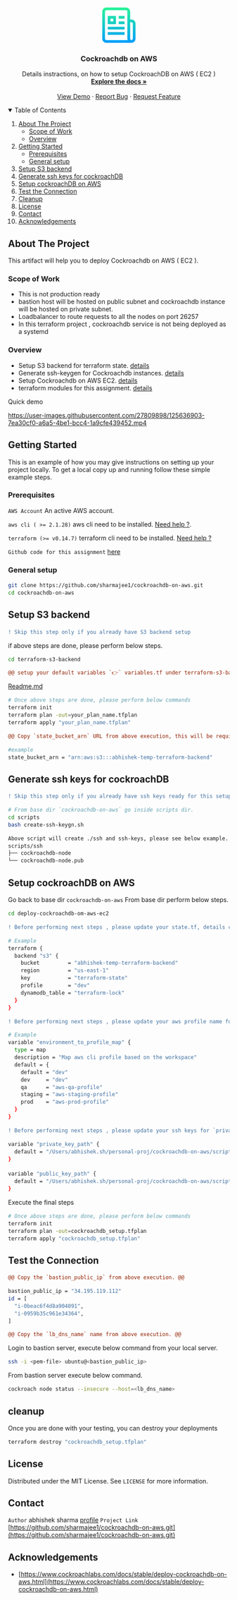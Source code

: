 <!--
*** Thanks for checking out the Best-README-Template. If you have a suggestion
*** that would make this better, please fork the repo and create a pull request
*** or simply open an issue with the tag "enhancement".
*** Thanks again! Now go create something AMAZING! :D
-->



<!-- PROJECT SHIELDS -->
<!--
*** I'm using markdown "reference style" links for readability.
*** Reference links are enclosed in brackets [ ] instead of parentheses ( ).
*** See the bottom of this document for the declaration of the reference variables
*** for contributors-url, forks-url, etc. This is an optional, concise syntax you may use.
*** https://www.markdownguide.org/basic-syntax/#reference-style-links
-->

<!-- PROJECT LOGO -->
<br />
<p align="center">
  <a href="https://github.com/sharmajee1/cockroachdb-on-aws.git">
    <img src="images/logo.png" alt="Logo" width="80" height="80">
  </a>

  <h3 align="center">Cockroachdb on AWS</h3>

  <p align="center">
    Details instractions, on how to setup CockroachDB on AWS ( EC2 )
    <br />
    <a href="https://github.com/sharmajee1/cockroachdb-on-aws.git"><strong>Explore the docs »</strong></a>
    <br />
    <br />
    <a href="https://github.com/sharmajee1/cockroachdb-on-aws.git">View Demo</a>
    ·
    <a href="https://github.com/sharmajee1/cockroachdb-on-aws.git/issues">Report Bug</a>
    ·
    <a href="https://github.com/sharmajee1/cockroachdb-on-aws.git/issues">Request Feature</a>
  </p>
</p>



<!-- TABLE OF CONTENTS -->
<details open="open">
  <summary>Table of Contents</summary>
  <ol>
    <li>
      <a href="#about-the-project">About The Project</a>
      <ul>
        <li><a href="#scope-of-work">Scope of Work</a></li>
        <li><a href="#overview">Overview</a></li>
      </ul>
    </li>
    <li>
      <a href="#getting-started">Getting Started</a>
      <ul>
        <li><a href="#prerequisites">Prerequisites</a></li>
        <li><a href="#general-setup">General setup</a></li>
      </ul>
    </li>
    <li><a href="#setup-s3-backend">Setup S3 backend</a></li>
    <li><a href="#generate-ssh-keys-for-cockroachdb">Generate ssh keys for cockroachDB</a></li>
    <li><a href="#setup-cockroachdb-on-aws">Setup cockroachDB on AWS</a></li>
    <li><a href="#test-the-connection">Test the Connection</a></li>
    <li><a href="#cleanup">Cleanup</a></li>
    <li><a href="#license">License</a></li>
    <li><a href="#contact">Contact</a></li>
    <li><a href="#acknowledgements">Acknowledgements</a></li>
  </ol>
</details>



<!-- ABOUT THE PROJECT -->
## About The Project

This artifact will help you to deploy Cockroachdb on AWS ( EC2 ).

### Scope of Work
* This is not production ready
* bastion host will be hosted on public subnet and cockroachdb instance will be hosted on private subnet.
* Loadbalancer to route requests to all the nodes on port 26257
* In this terraform project , cockroachdb service is not being deployed as a systemd


### Overview
* Setup S3 backend for terraform state. [details](https://github.com/sharmajee1/cockroachdb-on-aws/tree/main/terraform-s3-backend)
* Generate ssh-keygen for Cockroachdb instances. [details](https://github.com/sharmajee1/cockroachdb-on-aws/blob/main/scripts/create-ssh-keygn.sh)
* Setup Cockroachdb on AWS EC2. [details](https://github.com/sharmajee1/cockroachdb-on-aws/tree/main/deploy-cockroachdb-om-aws-ec2)
* terraform modules for this assignment. [details](https://github.com/sharmajee1/cockroachdb-on-aws/tree/main/terraform-modules)

Quick demo


https://user-images.githubusercontent.com/27809898/125636903-7ea30cf0-a6a5-4be1-bcc4-1a9cfe439452.mp4


<!-- GETTING STARTED -->
## Getting Started

This is an example of how you may give instructions on setting up your project locally.
To get a local copy up and running follow these simple example steps.

### Prerequisites
`AWS Account` An active AWS account.

`aws cli ( >= 2.1.28)` aws cli need to be installed. [Need help ?](https://aws.amazon.com/cli/).

`terraform (>= v0.14.7)`  terraform cli need to be installed. [Need help ?](https://www.terraform.io/downloads.html)

`Github code for this assignment` [here](https://github.com/sharmajee1/cockroachdb-on-aws.git)

### General setup
```sh
git clone https://github.com/sharmajee1/cockroachdb-on-aws.git
cd cockroachdb-on-aws
```


## Setup S3 backend
```diff
! Skip this step only if you already have S3 backend setup
```

if above steps are done, please perform below steps.
```sh
cd terraform-s3-backend
```

```diff
@@ setup your default variables `👉` variables.tf under terraform-s3-backend @@
```
[Readme.md](https://github.com/sharmajee1/cockroachdb-on-aws/tree/main/terraform-s3-backend) 

```sh
# Once above steps are done, please perform below commands
terraform init
terraform plan -out=your_plan_name.tfplan
terraform apply "your_plan_name.tfplan"
```
```diff
@@ Copy `state_bucket_arn` URL from above execution, this will be required for `Setup cockroachDB on AWS` step. @@
```

```sh
#example
state_bucket_arn = "arn:aws:s3:::abhishek-temp-terraform-backend"
```

## Generate ssh keys for cockroachDB
```diff
! Skip this step only if you already have ssh keys ready for this setup.
```

```sh
# From base dir `cockroachdb-on-aws` go inside scripts dir.
cd scripts
bash create-ssh-keygn.sh
```

```sh
Above script will create ./ssh and ssh-keys, please see below example.
scripts/ssh
├── cockroachdb-node
└── cockroachdb-node.pub
```

## Setup cockroachDB on AWS
Go back to base dir `cockroachdb-on-aws`
From base dir perform below steps.

```sh
cd deploy-cockroachdb-om-aws-ec2
```

```diff
! Before performing next steps , please update your state.tf, details can be found from step `Setup S3 backend`
```

```sh
# Example
terraform {
  backend "s3" {
    bucket         = "abhishek-temp-terraform-backend"
    region         = "us-east-1"
    key            = "terraform-state"
    profile        = "dev"
    dynamodb_table = "terraform-lock"
  }
}
```

```diff
! Before performing next steps , please update your aws profile name for `environment_to_profile_map` variable in variables.tf
```
```sh
# Example
variable "environment_to_profile_map" {
  type = map
  description = "Map aws cli profile based on the workspace"
  default = {
    default = "dev"
    dev     = "dev"
    qa      = "aws-qa-profile"
    staging = "aws-staging-profile"
    prod    = "aws-prod-profile"
  }
}
```

```diff
! Before performing next steps , please update your ssh keys for `private_key_path` and `public_key_path` variable in variables.tf
```
```sh
variable "private_key_path" {
  default = "/Users/abhishek.sh/personal-proj/cockroachdb-on-aws/scripts/ssh/cockroachdb-node"
}

variable "public_key_path" {
  default = "/Users/abhishek.sh/personal-proj/cockroachdb-on-aws/scripts/ssh/cockroachdb-node.pub"
}
```
Execute the final steps
```sh
# Once above steps are done, please perform below commands
terraform init
terraform plan -out=cockroachdb_setup.tfplan
terraform apply "cockroachdb_setup.tfplan"
```

## Test the Connection
```diff
@@ Copy the `bastion_public_ip` from above execution. @@
```

```sh
bastion_public_ip = "34.195.119.112"
id = [
  "i-0beac6f4d8a904091",
  "i-0959b35c961e34364",
]
```

```diff
@@ Copy the `lb_dns_name` name from above execution. @@
```

Login to bastion server, execute below command from your local server.

```sh
ssh -i <pem-file> ubuntu@<bastion_public_ip>
```

From bastion server execute below command.
```sh
cockroach node status --insecure --host=<lb_dns_name>
```
## cleanup
Once you are done with your testing, you can destroy your deployments
```sh
terraform destroy "cockroachdb_setup.tfplan"
```

<!-- LICENSE -->
## License

Distributed under the MIT License. See `LICENSE` for more information.



<!-- CONTACT -->
## Contact
`Author` abhishek sharma [profile](https://github.com/sharmajee1)
`Project Link` [https://github.com/sharmajee1/cockroachdb-on-aws.git](https://github.com/sharmajee1/cockroachdb-on-aws.git)


<!-- ACKNOWLEDGEMENTS -->
## Acknowledgements
* [https://www.cockroachlabs.com/docs/stable/deploy-cockroachdb-on-aws.html](https://www.cockroachlabs.com/docs/stable/deploy-cockroachdb-on-aws.html)

<!-- MARKDOWN LINKS & IMAGES -->
<!-- https://www.markdownguide.org/basic-syntax/#reference-style-links -->
[contributors-shield]: https://img.shields.io/github/contributors/othneildrew/Best-README-Template.svg?style=for-the-badge
[contributors-url]: https://github.com/sharmajee1/cockroachdb-on-aws/graphs/contributors
[forks-shield]: https://img.shields.io/github/forks/othneildrew/Best-README-Template.svg?style=for-the-badge
[forks-url]: https://github.com/sharmajee1/cockroachdb-on-aws/network/members
[product-screenshot]: images/screenshot.png

